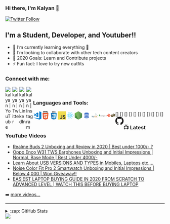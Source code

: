 ### Hi there, I'm Kalyan 👋

[![Twitter Follow](https://img.shields.io/twitter/follow/kalyan_youtuber?color=1DA1F2&logo=twitter&style=for-the-badge)](https://twitter.com/intent/follow?original_referer=https%3A%2F%2Fgithub.com%2FcodeSTACKr&screen_name=kalyan_youtuber)

## I'm a Student, Developer, and Youtuber!!

- 🌱 I’m currently learning everything 🤣
- 👯 I’m looking to collaborate with other tech content creators
- 🥅 2020 Goals: Learn and Contribute projects
- ⚡ Fun fact: I love to try new outfits



### Connect with me:

[<img align="left" alt="kalyan | YouTube" width="22px" src="https://cdn.jsdelivr.net/npm/simple-icons@v3/icons/youtube.svg" />][youtube]
[<img align="left" alt="kalyan | Twitter" width="22px" src="https://cdn.jsdelivr.net/npm/simple-icons@v3/icons/twitter.svg" />][twitter]
[<img align="left" alt="kalyan | LinkedIn" width="22px" src="https://cdn.jsdelivr.net/npm/simple-icons@v3/icons/linkedin.svg" />][linkedin]
[<img align="left" alt="kalyan | Instagram" width="22px" src="https://cdn.jsdelivr.net/npm/simple-icons@v3/icons/instagram.svg" />][instagram]

<br />

### Languages and Tools:

[<img align="left" alt="Visual Studio Code" width="26px" src="https://raw.githubusercontent.com/github/explore/80688e429a7d4ef2fca1e82350fe8e3517d3494d/topics/visual-studio-code/visual-studio-code.png" />]
[<img align="left" alt="HTML5" width="26px" src="https://raw.githubusercontent.com/github/explore/80688e429a7d4ef2fca1e82350fe8e3517d3494d/topics/html/html.png" />]
[<img align="left" alt="CSS3" width="26px" src="https://raw.githubusercontent.com/github/explore/80688e429a7d4ef2fca1e82350fe8e3517d3494d/topics/css/css.png" />]
[<img align="left" alt="JavaScript" width="26px" src="https://raw.githubusercontent.com/github/explore/80688e429a7d4ef2fca1e82350fe8e3517d3494d/topics/javascript/javascript.png" />]
[<img align="left" alt="React" width="26px" src="https://raw.githubusercontent.com/github/explore/80688e429a7d4ef2fca1e82350fe8e3517d3494d/topics/react/react.png" />]
[<img align="left" alt="Node.js" width="26px" src="https://raw.githubusercontent.com/github/explore/80688e429a7d4ef2fca1e82350fe8e3517d3494d/topics/nodejs/nodejs.png" />]
[<img align="left" alt="SQL" width="26px" src="https://raw.githubusercontent.com/github/explore/80688e429a7d4ef2fca1e82350fe8e3517d3494d/topics/sql/sql.png" />]
[<img align="left" alt="MySQL" width="26px" src="https://raw.githubusercontent.com/github/explore/80688e429a7d4ef2fca1e82350fe8e3517d3494d/topics/mysql/mysql.png" />]
[<img align="left" alt="MongoDB" width="26px" src="https://raw.githubusercontent.com/github/explore/80688e429a7d4ef2fca1e82350fe8e3517d3494d/topics/mongodb/mongodb.png" />]
[<img align="left" alt="Git" width="26px" src="https://raw.githubusercontent.com/github/explore/80688e429a7d4ef2fca1e82350fe8e3517d3494d/topics/git/git.png" />]
[<img align="left" alt="GitHub" width="26px" src="https://raw.githubusercontent.com/github/explore/78df643247d429f6cc873026c0622819ad797942/topics/github/github.png" />]


### 📺 Latest YouTube Videos

<!-- YOUTUBE:START -->
- [Realme Buds 2 Unboxing and Review in 2020 | Best under 1000/- ?](https://www.youtube.com/watch?v=SytmHd9JaQ0)
- [Oppo Enco W31 TWS Earphones Unboxing and Initial Impressions | Normal, Base Mode | Best Under 4000/-](https://www.youtube.com/watch?v=lTUiCRfkDok)
- [Learn About USB VERSIONS AND TYPES in Mobiles, Laptops etc....](https://www.youtube.com/watch?v=1rP9opCva-g)
- [Noise Color Fit Pro 2 Smartwatch Unboxing and Initial Impressions | Below 4,000 | Won Giveaway!! ](https://www.youtube.com/watch?v=vS57Sk7ckMo)
- [EASIEST LAPTOP BUYING GUIDE IN 2020 FROM SCRATCH TO ADVANCED LEVEL | WATCH THIS BEFORE BUYING LAPTOP](https://www.youtube.com/watch?v=VECvtKih4aU)
<!-- YOUTUBE:END -->

➡️ [more videos...](https://www.youtube.com/channel/UCgqEyOBOA2cC0kAg0t1yYDg/videos)

---


<details>
  <summary>:zap: GitHub Stats</summary>

  <img align="left" alt="codeSTACKr's GitHub Stats" src="https://github-readme-stats.codestackr.vercel.app/api?username=kalyanvissamsetty&show_icons=true&hide_border=true" />

</details>

[twitter]: https://twitter.com/kalyan_youtuber
[youtube]: https://www.youtube.com/channel/UCgqEyOBOA2cC0kAg0t1yYDg/videos
[instagram]: https://www.instagram.com/vissamsettykalyan/
[linkedin]: https://www.linkedin.com/in/vissamsettykalyan/



<img src="https://github-readme-stats.vercel.app/api?username=kalyanvissamsetty&&show_icons=true&title_color=ffffff&icon_color=bb2acf&text_color=daf7dc&bg_color=151515">
